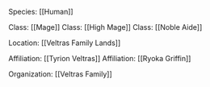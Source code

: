 Species: [[Human]]

Class: [[Mage]]
Class: [[High Mage]]
Class: [[Noble Aide]]

Location: [[Veltras Family Lands]]

Affiliation: [[Tyrion Veltras]]
Affiliation: [[Ryoka Griffin]]

Organization: [[Veltras Family]]
